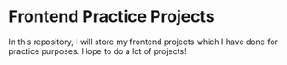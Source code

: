 # Frontend Practice Projects

In this repository, I will store my frontend projects which I have done for practice purposes. Hope to do a lot of projects!
